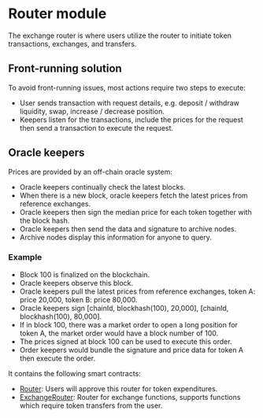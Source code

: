# Router module

The exchange router is where users utilize the router to initiate token transactions, exchanges, and transfers.

## Front-running solution

To avoid front-running issues, most actions require two steps to execute:

- User sends transaction with request details, e.g. deposit / withdraw liquidity,
  swap, increase / decrease position.
- Keepers listen for the transactions, include the prices for the request then
  send a transaction to execute the request.

## Oracle keepers

Prices are provided by an off-chain oracle system:

- Oracle keepers continually check the latest blocks.
- When there is a new block, oracle keepers fetch the latest prices from
  reference exchanges.
- Oracle keepers then sign the median price for each token together with
  the block hash.
- Oracle keepers then send the data and signature to archive nodes.
- Archive nodes display this information for anyone to query.

### Example

- Block 100 is finalized on the blockchain.
- Oracle keepers observe this block.
- Oracle keepers pull the latest prices from reference exchanges,
  token A: price 20,000, token B: price 80,000.
- Oracle keepers sign [chainId, blockhash(100), 20,000], [chainId, blockhash(100), 80,000].
- If in block 100, there was a market order to open a long position for token A,
  the market order would have a block number of 100.
- The prices signed at block 100 can be used to execute this order.
- Order keepers would bundle the signature and price data for token A
  then execute the order.

It contains the following smart contracts:

- [Router](https://github.com/keep-starknet-strange/satoru/blob/main/src/router/router.cairo): Users will approve this router for token expenditures.
- [ExchangeRouter](https://github.com/keep-starknet-strange/satoru/blob/main/src/router/exchange_router.cairo): Router for exchange functions, supports functions which require token transfers from the user.
